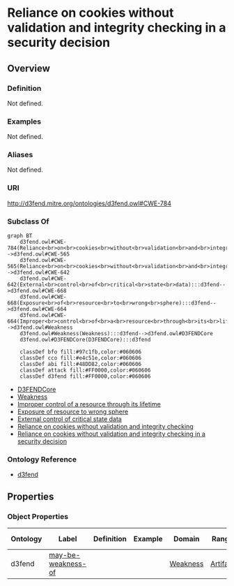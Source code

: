 # Reliance on cookies without validation and integrity checking in a security decision

## Overview

### Definition
Not defined.

### Examples
Not defined.

### Aliases
Not defined.

### URI
http://d3fend.mitre.org/ontologies/d3fend.owl#CWE-784

### Subclass Of
```mermaid
graph BT
    d3fend.owl#CWE-784(Reliance<br>on<br>cookies<br>without<br>validation<br>and<br>integrity<br>checking<br>in<br>a<br>security<br>decision):::d3fend-->d3fend.owl#CWE-565
    d3fend.owl#CWE-565(Reliance<br>on<br>cookies<br>without<br>validation<br>and<br>integrity<br>checking):::d3fend-->d3fend.owl#CWE-642
    d3fend.owl#CWE-642(External<br>control<br>of<br>critical<br>state<br>data):::d3fend-->d3fend.owl#CWE-668
    d3fend.owl#CWE-668(Exposure<br>of<br>resource<br>to<br>wrong<br>sphere):::d3fend-->d3fend.owl#CWE-664
    d3fend.owl#CWE-664(Improper<br>control<br>of<br>a<br>resource<br>through<br>its<br>lifetime):::d3fend-->d3fend.owl#Weakness
    d3fend.owl#Weakness(Weakness):::d3fend-->d3fend.owl#D3FENDCore
    d3fend.owl#D3FENDCore(D3FENDCore):::d3fend
    
    classDef bfo fill:#97c1fb,color:#060606
    classDef cco fill:#e4c51e,color:#060606
    classDef abi fill:#48DD82,color:#060606
    classDef attack fill:#FF0000,color:#060606
    classDef d3fend fill:#FF0000,color:#060606
```

- [D3FENDCore](/docs/ontology/reference/model/D3FENDCore/D3FENDCore.md)
- [Weakness](/docs/ontology/reference/model/D3FENDCore/Weakness/Weakness.md)
- [Improper control of a resource through its lifetime](/docs/ontology/reference/model/D3FENDCore/Weakness/Improper%20control%20of%20a%20resource%20through%20its%20lifetime/Improper%20control%20of%20a%20resource%20through%20its%20lifetime.md)
- [Exposure of resource to wrong sphere](/docs/ontology/reference/model/D3FENDCore/Weakness/Improper%20control%20of%20a%20resource%20through%20its%20lifetime/Exposure%20of%20resource%20to%20wrong%20sphere/Exposure%20of%20resource%20to%20wrong%20sphere.md)
- [External control of critical state data](/docs/ontology/reference/model/D3FENDCore/Weakness/Improper%20control%20of%20a%20resource%20through%20its%20lifetime/Exposure%20of%20resource%20to%20wrong%20sphere/External%20control%20of%20critical%20state%20data/External%20control%20of%20critical%20state%20data.md)
- [Reliance on cookies without validation and integrity checking](/docs/ontology/reference/model/D3FENDCore/Weakness/Improper%20control%20of%20a%20resource%20through%20its%20lifetime/Exposure%20of%20resource%20to%20wrong%20sphere/External%20control%20of%20critical%20state%20data/Reliance%20on%20cookies%20without%20validation%20and%20integrity%20checking/Reliance%20on%20cookies%20without%20validation%20and%20integrity%20checking.md)
- [Reliance on cookies without validation and integrity checking in a security decision](/docs/ontology/reference/model/D3FENDCore/Weakness/Improper%20control%20of%20a%20resource%20through%20its%20lifetime/Exposure%20of%20resource%20to%20wrong%20sphere/External%20control%20of%20critical%20state%20data/Reliance%20on%20cookies%20without%20validation%20and%20integrity%20checking/Reliance%20on%20cookies%20without%20validation%20and%20integrity%20checking%20in%20a%20security%20decision/Reliance%20on%20cookies%20without%20validation%20and%20integrity%20checking%20in%20a%20security%20decision.md)


### Ontology Reference
- [d3fend](http://d3fend.mitre.org/ontologies/d3fend.owl#)

## Properties
### Object Properties
| Ontology | Label | Definition | Example | Domain | Range | Inverse Of |
|----------|-------|------------|---------|--------|-------|------------|
| d3fend | [may-be-weakness-of](http://d3fend.mitre.org/ontologies/d3fend.owl#may-be-weakness-of) |  |  | [Weakness](/docs/ontology/reference/model/D3FENDCore/Weakness/Weakness.md) | [Artifact](/docs/ontology/reference/model/D3FENDCore/Artifact/Artifact.md) | [may-have-weakness](http://d3fend.mitre.org/ontologies/d3fend.owl#may-have-weakness) |


